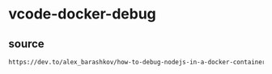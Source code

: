 # vcode-docker-debug


## source 

```txt
https://dev.to/alex_barashkov/how-to-debug-nodejs-in-a-docker-container-bhi
```

